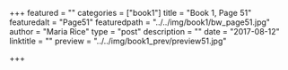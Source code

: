 +++
featured = ""
categories = ["book1"]
title = "Book 1, Page 51"
featuredalt = "Page51"
featuredpath = "../../img/book1/bw_page51.jpg"
author = "Maria Rice"
type = "post"
description = ""
date = "2017-08-12"
linktitle = ""
preview = "../../img/book1_prev/preview51.jpg"

+++

